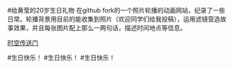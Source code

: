 #给黄莹的20岁生日礼物 
在github fork的一个照片轮播的动画网站，纪录了一些日常。轮播背景用目前的能收集到照片（欢迎同学们给我投稿），运用滤镜营造故事效果，并且每张图片配上那么一两句话，描述时间地点等信息。

[时空传送门](https://ihying.github.io/huangying/jilv.html) 

#生日快乐！
#生日快乐！
#生日快乐！
